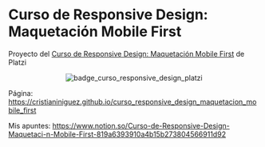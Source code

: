 # Curso de Responsive Design: Maquetación Mobile First

Proyecto del [Curso de Responsive Design: Maquetación Mobile First](https://platzi.com/clases/mobile-first/) de Platzi

<p align="center">
  <img src="https://static.platzi.com/media/achievements/badge-responsive-design-ce53c4fc-a4c3-41e1-a5c8-3931932343a6.png" alt="badge_curso_responsive_design_platzi"/>
</p>

Página: https://cristianiniguez.github.io/curso_responsive_design_maquetacion_mobile_first

Mis apuntes: https://www.notion.so/Curso-de-Responsive-Design-Maquetaci-n-Mobile-First-819a6393910a4b15b273804566911d92
